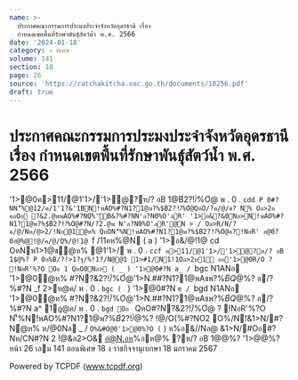 ```yaml
---
name: >-
  ประกาศคณะกรรมการประมงประจำจังหวัดอุดรธานี เรื่อง
  กำหนดเขตพื้นที่รักษาพันธุ์สัตว์น้ำ พ.ศ. 2566
date: '2024-01-18'
category: ง พิเศษ
volume: 141
section: 18
page: 26
source: 'https://ratchakitcha.soc.go.th/documents/18256.pdf'
draft: true
---
```


# ประกาศคณะกรรมการประมงประจำจังหวัดอุดรธานี เรื่อง กำหนดเขตพื้นที่รักษาพันธุ์สัตว์น้ำ พ.ศ. 2566

'1>@0ค>11/@1'1>/'1>ํ@?ห/? อB 1$@%? N1ANอ ํ@ห% N!พAO%#?N1?1@พ?%$B์2?!/์%Oํ@ พ . 0 . `cdd P 0#?NN'็%@12/ค/1'1?&'1BN!พAO%#?N1?1@พ?%$B์2?!/์%Oํ@QหO/?ค/@/ช? N% Oล>2อ คลOอ ?&2.@พพAO%#?NQ%'ัB&?%#?NN'ล?N0%O'ลR' '1>อ&?&0Nล>N!พAO%#?N1?1@พ?%$B์2?!/์%Oํ@#?N/?2.@พ N'ล?N0%O'ลR'@N > / Oล>R/N/?ค/@/Nห/@>2/!Nอ@1ํ@ห% QหON'็%N!พAO%#?N1?1@พ?%$B์2?!/์%Oํ@อ?!NอR' อ@0?0อํ@%@!@/ค/@/Q%/@!1@ `f /11คห%@N ( a ) '1>อ&/@!1@ cd OหNพ1>1@ชํ@ห% @1'1>/ พ . 0 . `ccf ค>11/@1'1>/'1>ํ@?ห/? อB 1$@%? P 0อ%B/?!>1?ฐ/%!1?/N@@1 1>#1/N1!1Oล>2ห1์ ออ'1>@0R/O ? !NอR'%?O Oอ 1 QหO0Nล> ( _ ) '1>@0#?N a_ / `bgc N1ANอ '1>@0ํ@ห% #?N?&2?!/์%Oํ@'1>N.##?N1?1@พAชพ?%$B์ Q%#Oอ#?N?ห/? อB 1$@%? ล/?%#?N _f 2>ห@ค/ พ . 0 . `bgc ( ` ) '1>@0#?N `e / `bgd N1ANอ '1>@0ํ@ห% #?N?&2?!/์%Oํ@'1>N.##?N1?1@พAชพ?%$B์ Q%#Oอ#?N?ห/? อB 1$@%? ล/?%#?N a^ 1ฎ@ค/ พ . 0 . `bgd Oอ ` QหO#?N?&2?!/์%Oํ@ ? !NอR'%?O N'็%N!พAO%#?N1?1@พ?%$B์2?!/์%Oํ@ ( _ ) ลํ@%Oํ@'@/ &1>N/#Oอ#?Nห/CN#?N 4 Oล> 9 !ํ@&ลB/./@'ี Oล>ห/CN#?N _ Oล> _e !ํ@&ลN/?0คํ@ อํ@N.อB/./@'ี ?ห/? อB 1$@%? !@/O(%#?NO2 O%/N!&1>N/#?Nํ@ห% ห/@0Nล _ / ` O%&#O@0'1>@0%?O ( ` ) ห%อ&//Nล@ &1>N/#Oอ#?Nห/CN#?N 2 !ํ@&ล2>O& อํ@N.อห%อห@% ?ห/? อB 1$@%? !@/O(%#?NO2 O%/N!&1>N/#?Nํ@ห% ห/@0Nล ` / ` O%&#O@0'1>@0%?O Oอ a '1>@0%?OQหOQชO&?ค?&!?OO!N/?%"? @/?%'1>@0Q%1@ช>@%BN&1@N'็%!O%R' '1>@0  /?%#?N 23 2>ห@ค/ พ . 0 . `c 66 /?%ช?0 คN1/ (CO/N@1@ช@1?ห/? อB 1$@%? '1>$@%11/@1'1>/'1>ํ@?ห/? อB 1$@%? หน้า 26 เลม 141 ตอนพิเศษ 18 ง ราชกิจจานุเบกษา 18 มกราคม 2567



Powered by TCPDF (www.tcpdf.org)
